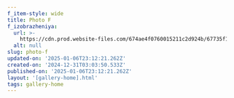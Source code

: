 ```yaml
---
f_item-style: wide
title: Photo F
f_izobrazheniya:
  url: >-
    https://cdn.prod.website-files.com/674ae4f0760015211c2d924b/67735f1625c21de36a10adbe_6750aa53ef81dd7a2c7fd083_9hZJp55G_FM.jpeg
  alt: null
slug: photo-f
updated-on: '2025-01-06T23:12:21.262Z'
created-on: '2024-12-31T03:03:50.533Z'
published-on: '2025-01-06T23:12:21.262Z'
layout: '[gallery-home].html'
tags: gallery-home
---
```



